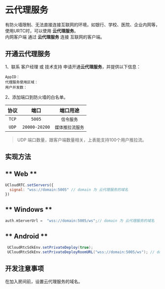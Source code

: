 # 云代理服务

有防火墙限制、无法直接连接互联网的环境，如银行、学校、医院、企业内网等，使用URTC时，可以使用 **云代理服务**。    
内网客户端 通过 **云代理服务** 连接 互联网的客户端。  

## 开通云代理服务

1、联系 客户经理 或 技术支持 申请开通**云代理服务**，并提供以下信息：

    AppID：    
    代理服务使用区域：    
    用户并发数：    

2、添加端口到防火墙的白名单。

|协议|端口|端口用途|
|:----:|:----:|:----:|
|`TCP`|`5005`|`信令服务`|
|`UDP`|`20000-20200`|`媒体推拉流服务`|

> UDP 端口数量，跟客户端数量相关，上表能支持100个用户推拉流。

## 实现方法


<!-- {docsify-ignore-all} -->

<!-- tabs:start -->

## ** Web **

```js
UCloudRTC.setServers({
  signal: "wss://domain:5005" // domain 为 云代理服务的域名
})
```

## ** Windows **

```cpp
auth.mServerUrl =  "wss://domain:5005/ws";// domain 为 云代理服务的域名
```

## ** Android **

```java
 UCloudRtcSdkEnv.setPrivateDeploy(true);
 UCloudRtcSdkEnv.setPrivateDeployRoomURL("wss://domain:5005/ws"); // domain 为 云代理服务的域名
```

<!-- tabs:end -->

## 开发注意事项

在加入房间前，设置云代理服务的域名。


